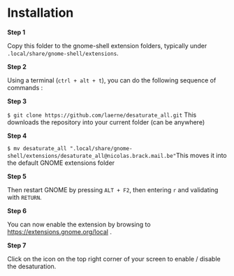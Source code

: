 Installation
============

**Step 1**

Copy this folder to the gnome-shell extension folders, typically under `.local/share/gnome-shell/extensions`.

**Step 2**

Using a terminal (`ctrl + alt + t`), you can do the following sequence of commands :

**Step 3**

`$ git clone https://github.com/laerne/desaturate_all.git` This downloads the repository into your current folder (can be anywhere)

**Step 4**

`$ mv desaturate_all ".local/share/gnome-shell/extensions/desaturate_all@nicolas.brack.mail.be"`This moves it into the default GNOME extensions folder

**Step 5**

Then restart GNOME by pressing `ALT + F2`, then entering `r` and validating with `RETURN`.

**Step 6**

You can now enable the extension by browsing to https://extensions.gnome.org/local .

**Step 7**

Click on the icon on the top right corner of your screen to enable / disable the desaturation.

